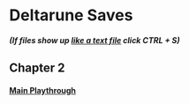 # Deltarune Saves
##### (If files show up [like a text file](https://sastofficial.github.io/pages/img/savefile-textfile.html) click CTRL + S)
## Chapter 2
#### [Main Playthrough](https://sastofficial.github.io/FileHost/Game%20Saves/Deltarune%20Saves/filech2_0%20(main%20playthrough))

